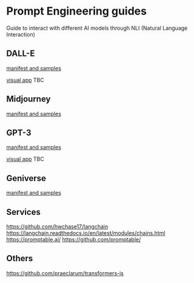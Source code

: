 # Prompt Engineering guides
Guide to interact with different AI models through NLI (Natural Language Interaction) 

## DALL-E
[manifest and samples](/guides/openai-dalle.json)

[visual app]() TBC

## Midjourney

[manifest and samples](/guides/)

## GPT-3

[manifest and samples](/guides/)

[visual app]() TBC

## Geniverse

[manifest and samples](/guides/)

## Services

https://github.com/hwchase17/langchain
https://langchain.readthedocs.io/en/latest/modules/chains.html
https://promptable.ai/
https://github.com/promptable/

## Others

https://github.com/praeclarum/transformers-js
